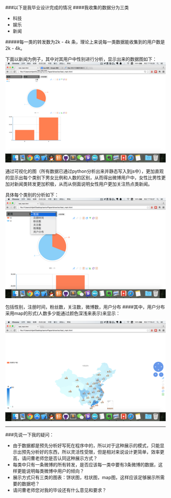 ###以下是我毕业设计完成的情况
####我收集的数据分为三类
- 科技
- 娱乐
- 新闻

#####每一类的转发数为2k - 4k 条，理论上来说每一类数据能收集到的用户数是2k - 4k。

下面以新闻为例子，其中对其用户中性别进行分析，显示出来的数据图如下：
![pic1](2015-03-08-pic1.png)

通过可视化的图（所有数据已通过python分析出来并静态写入到js中），更加直观的显示出每个类别下男女比例和人数的区别，从而得出微博用户中，女性比男性更加对新闻类转发更加积极，从而从侧面说明女性用户更加关注热点类新闻。

具体每个类别的分析如下：
![pic2](2015-03-08-pic2.png)

包括性别，注册时间，粉丝数，关注数，微博数，用户分布
####其中，用户分布采用map的形式(人数多少能通过颜色深浅来表示)来显示：

![pic3](2015-03-08-pic3.png)


----


###先说一下我的疑问：
- 由于数据都是预先分析好写死在程序中的，所以对于这种展示的模式，只能显示出预先分析好的东西，所以灵活性受限，但是相对来说设计更简单，效率更高，请问曹老师您是否认同这种展示方式？
- 每类中只有一条微博的所有转发，是否应该每一类中要有3条微博的数据，这样更能说明每类微博中用户的倾向？
- 展示方式只有三类的图表：饼状图，柱状图，map图，这样应该足够展示所需要的数据吧？
- 请问曹老师您对我的毕设还有什么意见和要求？

